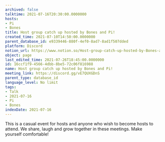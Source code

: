 ```yaml
---
archived: false
talktime: 2021-07-16T20:30:00.0000000
hosts:
- Pi
- Bones
title: Host group catch up hosted by Bones and Pi!
created_time: 2021-07-10T14:50:00.0000000
parent_database_id: e9339446-880f-4ef0-8ad7-8ad1f507dded
platform: Discord
notion_url: https://www.notion.so/Host-group-catch-up-hosted-by-Bones-and-Pi-16ccf1f945664dbb8be572c06f816988
object: page
last_edited_time: 2021-07-26T18:45:00.0000000
id: 16ccf1f9-4566-4dbb-8be5-72c06f816988
name: Host group catch up hosted by Bones and Pi!
meeting_link: https://discord.gg/vE7QUXGDnS
parent_type: database_id
language_level: No limit
tags:
- Talk
- 2021-07-16
- Pi
- Bones
indexDate: 2021-07-16
---
```


This is a casual event for hosts and anyone who wish to become hosts to attend.  We share, laugh and grow together in these meetings.  Make yourself comfortable!






